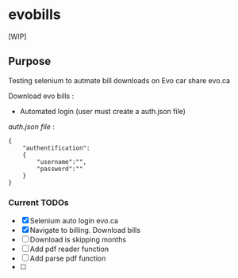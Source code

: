 # evobills
[WIP]

## Purpose
Testing selenium to autmate bill downloads on Evo car share evo.ca

Download evo bills :
- Automated login (user must create a auth.json file)

_auth.json file_ :
```
{
    "authentification":
    {
        "username":"",
        "password":""
    }
}
```
### Current TODOs
- [x] Selenium auto login evo.ca
- [x] Navigate to billing. Download bills
- [ ] Download is skipping months
- [ ] Add pdf reader function
- [ ] Add parse pdf function
- [ ] 